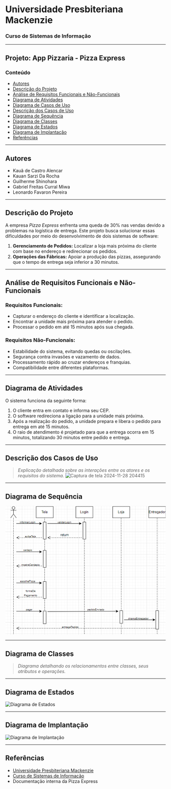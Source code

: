 # **Universidade Presbiteriana Mackenzie**  


### **Curso de Sistemas de Informação**  

---

## **Projeto: App Pizzaria - Pizza Express**  

### **Conteúdo**  
- [Autores](#autores)  
- [Descrição do Projeto](#descrição-do-projeto)  
- [Análise de Requisitos Funcionais e Não-Funcionais](#análise-de-requisitos-funcionais-e-não-funcionais)  
- [Diagrama de Atividades](#diagrama-de-atividades)  
- [Diagrama de Casos de Uso](#diagrama-de-casos-de-uso)  
- [Descrição dos Casos de Uso](#descrição-dos-casos-de-uso)  
- [Diagrama de Sequência](#diagrama-de-sequência)  
- [Diagrama de Classes](#diagrama-de-classes)  
- [Diagrama de Estados](#diagrama-de-estados)  
- [Diagrama de Implantação](#diagrama-de-implantação)  
- [Referências](#referências)  

---

## **Autores**  
- Kauã de Castro Alencar  
- Kauan Sarzi Da Rocha  
- Guilherme Shinohara  
- Gabriel Freitas Curral Miwa  
- Leonardo Favaron Pereira  

---

## **Descrição do Projeto**  

A empresa *Pizza Express* enfrenta uma queda de 30% nas vendas devido a problemas na logística de entrega. Este projeto busca solucionar essas dificuldades por meio do desenvolvimento de dois sistemas de software:  

1. **Gerenciamento de Pedidos:** Localizar a loja mais próxima do cliente com base no endereço e redirecionar os pedidos.  
2. **Operações das Fábricas:** Apoiar a produção das pizzas, assegurando que o tempo de entrega seja inferior a 30 minutos.  

---

## **Análise de Requisitos Funcionais e Não-Funcionais**  

### **Requisitos Funcionais:**  
- Capturar o endereço do cliente e identificar a localização.  
- Encontrar a unidade mais próxima para atender o pedido.  
- Processar o pedido em até 15 minutos após sua chegada.  

### **Requisitos Não-Funcionais:**  
- Estabilidade do sistema, evitando quedas ou oscilações.  
- Segurança contra invasões e vazamento de dados.  
- Processamento rápido ao cruzar endereços e franquias.  
- Compatibilidade entre diferentes plataformas.  

---

## **Diagrama de Atividades**  

O sistema funciona da seguinte forma:  
1. O cliente entra em contato e informa seu CEP.  
2. O software redireciona a ligação para a unidade mais próxima.  
3. Após a realização do pedido, a unidade prepara e libera o pedido para entrega em até 15 minutos.  
4. O raio de atendimento é projetado para que a entrega ocorra em 15 minutos, totalizando 30 minutos entre pedido e entrega.  

---

## **Descrição dos Casos de Uso**  
> *Explicação detalhada sobre as interações entre os atores e os requisitos do sistema.*
> ![Captura de tela 2024-11-28 204415](https://github.com/user-attachments/assets/23745332-445e-4eac-bba3-05d1e7599e78)

---

## **Diagrama de Sequência**  
![Diagrama de Sequência](https://github.com/kaguigale/UML-Classroom-FCI/blob/master/DiagramaSequencias.png)  

---

## **Diagrama de Classes**  
> *Diagrama detalhando os relacionamentos entre classes, seus atributos e operações.*  

---

## **Diagrama de Estados**  
![Diagrama de Estados](https://github.com/user-attachments/assets/66965084-4131-449e-8cb4-766acc917745)  

---

## **Diagrama de Implantação**  
![Diagrama de Implantação](https://github.com/user-attachments/assets/2acfc902-ab43-45dc-8e95-a477c9eeb7ad)  

---

## **Referências**  
- [Universidade Presbiteriana Mackenzie](https://www.mackenzie.br)  
- [Curso de Sistemas de Informação](https://www.mackenzie.br/graduacao/sao-paulo-higienopolis/sistemas-de-informacao)  
- Documentação interna da Pizza Express  

